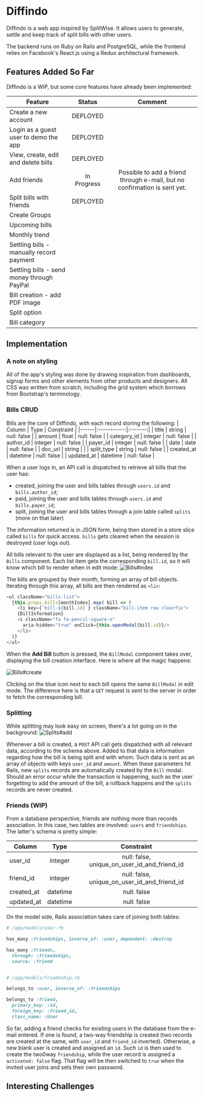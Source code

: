 # Diffindo

Diffindo is a web app inspired by SplitWise. It allows users to generate, settle and keep track of split bills with other users.

The backend runs on Ruby on Rails and PostgreSQL, while the frontend relies on Facebook's React.js using a Redux architectural framework.


## Features Added So Far

Diffindo is a WIP, but some core features have already been implemented:

| Feature | Status | Comment |
|--------------------------------------------|:-----------:|:-------------------:|
| Create a new account | DEPLOYED | |
| Login as a guest user to demo the app | DEPLOYED | |
| View, create, edit and delete bills | DEPLOYED | |
| Add friends | In Progress | Possible to add a friend through e-mail, but no confirmation is sent yet. |
| Split bills with friends | DEPLOYED | |
| Create Groups                              | | |
| Upcoming bills                             | | |
| Monthly trend                              | | |
| Settling bills - manually record payment   | | |
| Settling bills - send money through PayPal | | |
| Bill creation - add PDF image              | | |
| Split option                               | | |
| Bill category                              | | |


## Implementation

### A note on styling
All of the app's styling was done by drawing inspiration from dashboards, signup forms and other elements from other products and designers. All CSS was written from scratch, including the grid system which borrows from Bootstrap's terminology.

### Bills CRUD
Bills are the core of Diffindo, with each record storing the following:
| Column | Type | Constraint |
|------|:-----------:|:-------:|
| title | string | null: false |
| amount | float | null: false |
| category_id | integer | null: false |
| author_id | integer | null: false |
| payer_id | integer | null: false |
| date | date | null: false |
| doc_url | string | |
| split_type | string | null: false |
| created_at | datetime | null: false |
| updated_at | datetime | null: false |

When a user logs in, an API call is dispatched to retrieve all bills that the user has:
* created, joining the user and bills tables through `users.id` and `bills.author_id`;
* paid, joining the user and bills tables through `users.id` and `bills.payer_id`;
* split, joining the user and bills tables through a join table called `splits` (more on that later)

The information returned is in JSON form, being then stored in a store slice called `bills` for quick access. `bills` gets cleared when the session is destroyed (user logs out).

All bills relevant to the user are displayed as a list, being rendered by the `Bills` component. Each list item gets the corresponding `bill.id`, so it will know which bill to render when in edit mode:
![Bills#index](screenshots/bills-index.png)


The bills are grouped by their month, forming an array of bill objects. Iterating through this array, all bills are then rendered as `<li>`:

```javascript
<ul className="bills-list">
  {this.props.bills[monthIndex].map( bill => (
    <li key={`bill-${bill.id}`} className="bill-item row clearfix">
    {BillInformation}
    <i className="fa fa-pencil-square-o"
      aria-hidden="true" onClick={this.openModal(bill.id)}/>
    </li>
  )}
</ul>
```


When the **Add Bill** button is pressed, the `BillModal` component takes over, displaying the bill creation interface. Here is where all the magic happens:

![Bills#create](screenshots/bills-create.png)

Clicking on the blue icon next to each bill opens the same `BillModal` in edit mode. The difference here is that a `GET` request is sent to the server in order to fetch the corresponding bill.

### Splitting
While splitting may look easy on screen, there's a lot going on in the background:
![Splits#add](screenshots/adding-splits.gif)

Whenever a bill is created, a `POST` API call gets dispatched with all relevant data, according to the schema above. Added to that data is information regarding how the bill is being split and with whom. Such data is sent as an array of objects with keys `user_id` and `amount`. When these parameters hit Rails, new `splits` records are automatically created by the `Bill` modal. Should an error occur while the transaction is happening, such as the user forgetting to add the amount of the bill, a rollback happens and the `splits` records are never created.

### Friends (WIP)
From a database perspective, friends are nothing more than records association. In this case, two tables are involved: `users` and `friendships`. The latter's schema is pretty simple:

| Column | Type | Constraint |
|------|:-----------:|:-------:|
| user_id | integer | null: false, unique_on_user_id_and_friend_id |
| friend_id | integer | null: false, unique_on_user_id_and_friend_id |
| created_at | datetime | null: false |
| updated_at | datetime | null: false |

On the model side, Rails association takes care of joining both tables:
```ruby
# /app/models/user.rb

has_many :friendships, inverse_of: :user, dependent: :destroy

has_many :friends,
  through: :friendships,
  source: :friend


# /app/models/friednship.rb

belongs_to :user, inverse_of: :friendships

belongs_to :friend,
  primary_key: :id,
  foreign_key: :friend_id,
  class_name: :User
```

So far, adding a friend checks for existing users in the database from the e-mail entered. If one is found, a two-way friendship is created (two records are created at the same, with `user_id` and `friend_id` inverted). Otherwise, a new blank user is created and assigned an `id`. Such `id` is then used to create the two0way `friendship`, while the user record is assigned a `activated: false` flag. That flag will be then switched to `true` when the invited user joins and sets their own password.


## Interesting Challenges
